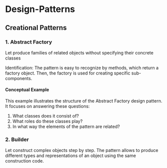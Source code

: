 # Design-Patterns

## Creational Patterns

### 1. Abstract Factory

Let produce families of related objects without specifying their concrete classes

Identification: The pattern is easy to recognize by methods, which return a factory object. Then, the factory is used for creating specific sub-components.

#### Conceptual Example

This example illustrates the structure of the Abstract Factory design pattern. It focuses on answering these questions:

1. What classes does it consist of?
2. What roles do these classes play?
3. In what way the elements of the pattern are related?

### 2. Builder

Let construct complex objects step by step. The pattern allows to produce different types and representations of an object using the same construction code.

